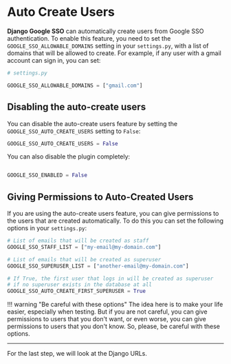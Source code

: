 # Auto Create Users

**Django Google SSO** can automatically create users from Google SSO authentication. To enable this feature, you need to
set the `GOOGLE_SSO_ALLOWABLE_DOMAINS` setting in your `settings.py`, with a list of domains that will be allowed to create.
For example, if any user with a gmail account can sign in, you can set:

```python
# settings.py

GOOGLE_SSO_ALLOWABLE_DOMAINS = ["gmail.com"]
```

## Disabling the auto-create users

You can disable the auto-create users feature by setting the `GOOGLE_SSO_AUTO_CREATE_USERS` setting to `False`:

```python
GOOGLE_SSO_AUTO_CREATE_USERS = False
```

You can also disable the plugin completely:

```python

GOOGLE_SSO_ENABLED = False
```

## Giving Permissions to Auto-Created Users

If you are using the auto-create users feature, you can give permissions to the users that are created automatically. To do
this you can set the following options in your `settings.py`:

```python
# List of emails that will be created as staff
GOOGLE_SSO_STAFF_LIST = ["my-email@my-domain.com"]

# List of emails that will be created as superuser
GOOGLE_SSO_SUPERUSER_LIST = ["another-email@my-domain.com"]

# If True, the first user that logs in will be created as superuser
# if no superuser exists in the database at all
GOOGLE_SSO_AUTO_CREATE_FIRST_SUPERUSER = True
```

!!! warning "Be careful with these options"
    The idea here is to make your life easier, especially when testing. But if you are not careful, you can give
    permissions to users that you don't want, or even worse, you can give permissions to users that you don't know.
    So, please, be careful with these options.

---

For the last step, we will look at the Django URLs.
